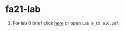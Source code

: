 # fa21-lab
1. For lab 0 brief click [here](https://inst.eecs.berkeley.edu/~cs61c/fa21/labs/lab00/) or open `Lab 0_CS 61C.pdf`.